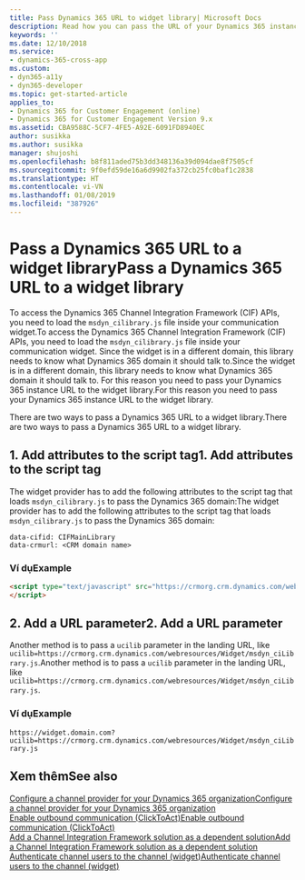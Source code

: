```yaml
---
title: Pass Dynamics 365 URL to widget library| Microsoft Docs
description: Read how you can pass the URL of your Dynamics 365 instance to the widget library inside your widget iframe to be able to use CIF's APIs.
keywords: ''
ms.date: 12/10/2018
ms.service:
- dynamics-365-cross-app
ms.custom:
- dyn365-a11y
- dyn365-developer
ms.topic: get-started-article
applies_to:
- Dynamics 365 for Customer Engagement (online)
- Dynamics 365 for Customer Engagement Version 9.x
ms.assetid: CBA9588C-5CF7-4FE5-A92E-6091FD8940EC
author: susikka
ms.author: susikka
manager: shujoshi
ms.openlocfilehash: b8f811aded75b3dd348136a39d094dae8f7505cf
ms.sourcegitcommit: 9f0efd59de16a6d9902fa372cb25fc0baf1c2838
ms.translationtype: HT
ms.contentlocale: vi-VN
ms.lasthandoff: 01/08/2019
ms.locfileid: "387926"
---
```

# <a name="pass-a-dynamics-365-url-to-a-widget-library"></a><span data-ttu-id="752a7-103">Pass a Dynamics 365 URL to a widget library</span><span class="sxs-lookup"><span data-stu-id="752a7-103">Pass a Dynamics 365 URL to a widget library</span></span>

<span data-ttu-id="752a7-104">To access the Dynamics 365 Channel Integration Framework (CIF) APIs, you need to load the `msdyn_cilibrary.js` file inside your communication widget.</span><span class="sxs-lookup"><span data-stu-id="752a7-104">To access the Dynamics 365 Channel Integration Framework (CIF) APIs, you need to load the `msdyn_cilibrary.js` file inside your communication widget.</span></span> <span data-ttu-id="752a7-105">Since the widget is in a different domain, this library needs to know what Dynamics 365 domain it should talk to.</span><span class="sxs-lookup"><span data-stu-id="752a7-105">Since the widget is in a different domain, this library needs to know what Dynamics 365 domain it should talk to.</span></span> <span data-ttu-id="752a7-106">For this reason you need to pass your Dynamics 365 instance URL to the widget library.</span><span class="sxs-lookup"><span data-stu-id="752a7-106">For this reason you need to pass your Dynamics 365 instance URL to the widget library.</span></span>

<span data-ttu-id="752a7-107">There are two ways to pass a Dynamics 365 URL to a widget library.</span><span class="sxs-lookup"><span data-stu-id="752a7-107">There are two ways to pass a Dynamics 365 URL to a widget library.</span></span>

## <a name="1-add-attributes-to-the-script-tag"></a><span data-ttu-id="752a7-108">1. Add attributes to the script tag</span><span class="sxs-lookup"><span data-stu-id="752a7-108">1. Add attributes to the script tag</span></span>

<span data-ttu-id="752a7-109">The widget provider has to add the following attributes to the script tag that loads `msdyn_cilibrary.js` to pass the Dynamics 365 domain:</span><span class="sxs-lookup"><span data-stu-id="752a7-109">The widget provider has to add the following attributes to the script tag that loads `msdyn_cilibrary.js` to pass the Dynamics 365 domain:</span></span>

`data-cifid: CIFMainLibrary` <br />
`data-crmurl: <CRM domain name>`

### <a name="example"></a><span data-ttu-id="752a7-110">Ví dụ</span><span class="sxs-lookup"><span data-stu-id="752a7-110">Example</span></span>

```html
<script type="text/javascript" src="https://crmorg.crm.dynamics.com/webresources/Widget/msdyn_ciLibrary.js" onload="ciLoadDone();" data-crmurl="https://crmorg.crm.dynamics.com" data-cifid="CIFMainLibrary">
</script>
```

## <a name="2-add-a-url-parameter"></a><span data-ttu-id="752a7-111">2. Add a URL parameter</span><span class="sxs-lookup"><span data-stu-id="752a7-111">2. Add a URL parameter</span></span>

<span data-ttu-id="752a7-112">Another method is to pass a `ucilib` parameter in the landing URL, like `ucilib=https://crmorg.crm.dynamics.com/webresources/Widget/msdyn_ciLibrary.js`.</span><span class="sxs-lookup"><span data-stu-id="752a7-112">Another method is to pass a `ucilib` parameter in the landing URL, like `ucilib=https://crmorg.crm.dynamics.com/webresources/Widget/msdyn_ciLibrary.js`.</span></span>

### <a name="example"></a><span data-ttu-id="752a7-113">Ví dụ</span><span class="sxs-lookup"><span data-stu-id="752a7-113">Example</span></span>

`https://widget.domain.com?ucilib=https://crmorg.crm.dynamics.com/webresources/Widget/msdyn_ciLibrary.js`

## <a name="see-also"></a><span data-ttu-id="752a7-114">Xem thêm</span><span class="sxs-lookup"><span data-stu-id="752a7-114">See also</span></span>

[<span data-ttu-id="752a7-115">Configure a channel provider for your Dynamics 365 organization</span><span class="sxs-lookup"><span data-stu-id="752a7-115">Configure a channel provider for your Dynamics 365 organization</span></span>](configure-channel-provider-channel-integration-framework.md)<br />
[<span data-ttu-id="752a7-116">Enable outbound communication (ClickToAct)</span><span class="sxs-lookup"><span data-stu-id="752a7-116">Enable outbound communication (ClickToAct)</span></span>](enable-outbound-communication-clicktoact.md)<br />
[<span data-ttu-id="752a7-117">Add a Channel Integration Framework solution as a dependent solution</span><span class="sxs-lookup"><span data-stu-id="752a7-117">Add a Channel Integration Framework solution as a dependent solution</span></span>](add-cif-solution-dependent-solution.md)<br />
[<span data-ttu-id="752a7-118">Authenticate channel users to the channel (widget)</span><span class="sxs-lookup"><span data-stu-id="752a7-118">Authenticate channel users to the channel (widget)</span></span>](authenticate-channel-users.md)
